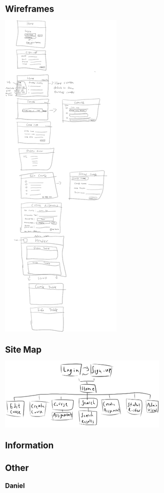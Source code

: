 # Wireframes
![wireframes](https://github.com/Dyoh0/chalkboard/blob/main/designs/wireframes.png?raw=true)

# Site Map
![sitemap](https://github.com/Dyoh0/chalkboard/blob/main/designs/sitemap.png?raw=true)

# Information

# Other

## Daniel


## 
